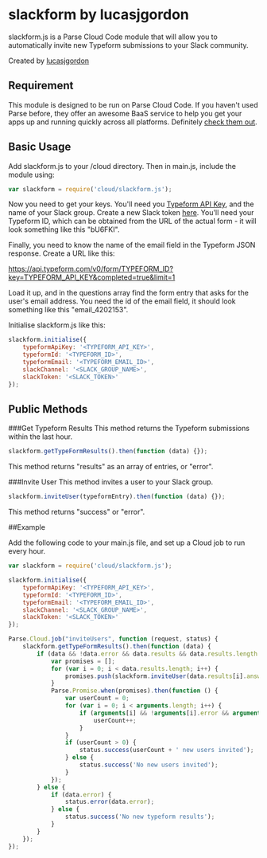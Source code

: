 # slackform by lucasjgordon
slackform.js is a Parse Cloud Code module that will allow you to automatically invite new Typeform submissions to your Slack community.

Created by [lucasjgordon](http://www.lucasjgordon.com)

## Requirement
This module is designed to be run on Parse Cloud Code. If you haven't used Parse before, they offer an awesome BaaS service to help you get your apps up and running quickly across all platforms. Definitely [check them out](https://parse.com/).

## Basic Usage
Add slackform.js to your /cloud directory. Then in main.js, include the module using:

````javascript
var slackform = require('cloud/slackform.js');
````

Now you need to get your keys. You'll need you [Typeform API Key](https://admin.typeform.com/account), and the name of your Slack group. Create a new Slack token [here](https://api.slack.com/web). You'll need your Typeform ID, which can be obtained from the URL of the actual form - it will look something like this "bU6FKI".

Finally, you need to know the name of the email field in the Typeform JSON response. Create a URL like this:

https://api.typeform.com/v0/form/TYPEFORM_ID?key=TYPEFORM_API_KEY&completed=true&limit=1

Load it up, and in the questions array find the form entry that asks for the user's email address. You need the id of the email field, it should look something like this "email_4202153".

Initialise slackform.js like this:

````javascript
slackform.initialise({
	typeformApiKey: '<TYPEFORM_API_KEY>',
	typeformId: '<TYPEFORM_ID>',
	typeformEmail: '<TYPEFORM_EMAIL_ID>',
	slackChannel: '<SLACK_GROUP_NAME>',
	slackToken: '<SLACK_TOKEN>'
});
````

## Public Methods

###Get Typeform Results
This method returns the Typeform submissions within the last hour.

````javascript
slackform.getTypeFormResults().then(function (data) {});
````

This method returns "results" as an array of entries, or "error".

###Invite User
This method invites a user to your Slack group.

````javascript
slackform.inviteUser(typeformEntry).then(function (data) {});
````

This method returns "success" or "error".

##Example

Add the following code to your main.js file, and set up a Cloud job to run every hour.

````javascript
var slackform = require('cloud/slackform.js');

slackform.initialise({
	typeformApiKey: '<TYPEFORM_API_KEY>',
	typeformId: '<TYPEFORM_ID>',
	typeformEmail: '<TYPEFORM_EMAIL_ID>',
	slackChannel: '<SLACK_GROUP_NAME>',
	slackToken: '<SLACK_TOKEN>'
});

Parse.Cloud.job("inviteUsers", function (request, status) {
	slackform.getTypeFormResults().then(function (data) {
		if (data && !data.error && data.results && data.results.length > 0) {
			var promises = [];
			for (var i = 0; i < data.results.length; i++) {
				promises.push(slackform.inviteUser(data.results[i].answers));
			}
			Parse.Promise.when(promises).then(function () {
				var userCount = 0;
				for (var i = 0; i < arguments.length; i++) {
					if (arguments[i] && !arguments[i].error && arguments[i].success) {
						userCount++;
					}
				}
				if (userCount > 0) {
					status.success(userCount + ' new users invited');
				} else {
					status.success('No new users invited');
				}
			});
		} else {
			if (data.error) {
				status.error(data.error);
			} else {
				status.success('No new typeform results');	
			}
		}
	});
});
````